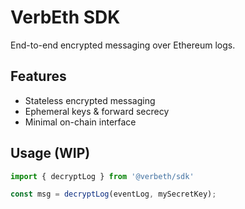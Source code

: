 # VerbEth SDK

End-to-end encrypted messaging over Ethereum logs.

## Features
- Stateless encrypted messaging
- Ephemeral keys & forward secrecy
- Minimal on-chain interface

## Usage (WIP)
```ts
import { decryptLog } from '@verbeth/sdk'

const msg = decryptLog(eventLog, mySecretKey);
```
